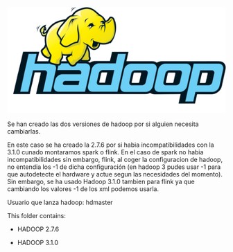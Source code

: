 ![alt text](https://github.com/Kartonatic/tfm/blob/master/Hadoop/hadoop.png "Logo de hadoop")


Se han creado las dos versiones de hadoop por si alguien necesita cambiarlas.
 
En este caso se ha creado la 2.7.6 por si habia incompatibilidades con la 3.1.0 
cunado montaramos spark o flink. En el caso de spark no habia incompatibilidades 
sin embargo, flink, al coger la configuracion de hadoop, no entendia los -1 de 
dicha configuración (en hadoop 3 pudes usar -1 para que autodetecte el hardware
y actue segun las necesidades del momento). Sin embargo, se ha usado Hadoop 3.1.0
tambien para flink ya que cambiando los valores -1 de los xml podemos usarla.

Usuario que lanza hadoop: hdmaster 

This folder contains:

 - HADOOP 2.7.6

 - HADOOP 3.1.0

 